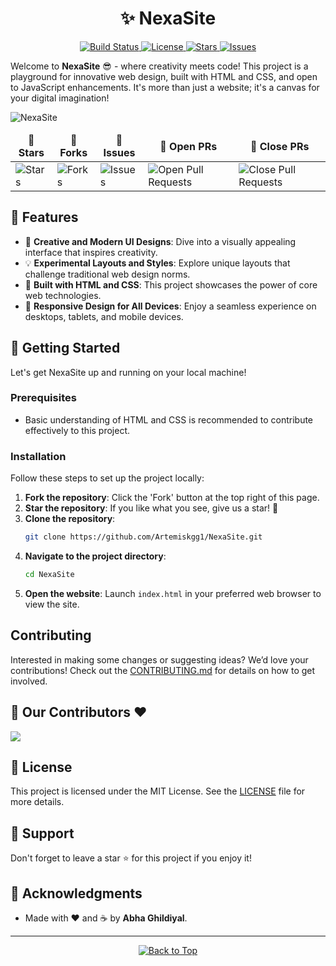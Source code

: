 <h1 align="center">✨ NexaSite</h1>

<p align="center">
    <a href="https://github.com/Artemiskgg1/NexaSite/actions">
        <img src="https://img.shields.io/github/actions/workflow/status/Artemiskgg1/NexaSite/CI.yml?branch=main&label=Build%20Status&style=for-the-badge" alt="Build Status" />
    </a>
    <a href="https://github.com/Artemiskgg1/NexaSite/blob/main/LICENSE">
        <img src="https://img.shields.io/badge/License-MIT-brightgreen?style=for-the-badge" alt="License" />
    </a>
    <a href="https://github.com/Artemiskgg1/NexaSite/stargazers">
        <img src="https://img.shields.io/github/stars/Artemiskgg1/NexaSite?style=social" alt="Stars" />
    </a>
    <a href="https://github.com/Artemiskgg1/NexaSite/issues">
        <img src="https://img.shields.io/github/issues/Artemiskgg1/NexaSite?style=for-the-badge" alt="Issues" />
    </a>
</p>

Welcome to **NexaSite** 😎 - where creativity meets code! This project is a playground for innovative web design, built with HTML and CSS, and open to JavaScript enhancements. It's more than just a website; it's a canvas for your digital imagination!

<img src="https://socialify.git.ci/Artemiskgg1/NexaSite/image?description=1&descriptionEditable=It%27s%20a%20canvas%20for%20your%20digital%20imagination!%E2%9C%A8&forks=1&name=1&owner=1&pattern=Solid&pulls=1&stargazers=1&theme=Dark" alt="NexaSite" />

<table align="center">
    <thead align="center">
        <tr border: 1px;>
            <td><b>🌟 Stars</b></td>
            <td><b>🍴 Forks</b></td>
            <td><b>🐛 Issues</b></td>
            <td><b>🔔 Open PRs</b></td>
            <td><b>🔕 Close PRs</b></td>
        </tr>
     </thead>
    <tbody>
         <tr>
            <td><img alt="Stars" src="https://img.shields.io/github/stars/Artemiskgg1/NexaSite?style=flat&logo=github"/></td>
             <td><img alt="Forks" src="https://img.shields.io/github/forks/Artemiskgg1/NexaSite?style=flat&logo=github"/></td>
            <td><img alt="Issues" src="https://img.shields.io/github/issues/Artemiskgg1/NexaSite?style=flat&logo=github"/></td>
            <td><img alt="Open Pull Requests" src="https://img.shields.io/github/issues-pr/Artemiskgg1/NexaSite?style=flat&logo=github"/></td>
           <td><img alt="Close Pull Requests" src="https://img.shields.io/github/issues-pr-closed/Artemiskgg1/NexaSite?style=flat&color=critical&logo=github"/></td>
        </tr>
    </tbody>
</table>

## 🌟 Features
- 🎨 **Creative and Modern UI Designs**: Dive into a visually appealing interface that inspires creativity.
- 💡 **Experimental Layouts and Styles**: Explore unique layouts that challenge traditional web design norms.
- 🔧 **Built with HTML and CSS**: This project showcases the power of core web technologies.
- 📱 **Responsive Design for All Devices**: Enjoy a seamless experience on desktops, tablets, and mobile devices.

## 🚀 Getting Started
Let's get NexaSite up and running on your local machine!

### Prerequisites
- Basic understanding of HTML and CSS is recommended to contribute effectively to this project.

### Installation
Follow these steps to set up the project locally:

1. **Fork the repository**: Click the 'Fork' button at the top right of this page.
2. **Star the repository**: If you like what you see, give us a star! 🌟
3. **Clone the repository**:
    ```bash
    git clone https://github.com/Artemiskgg1/NexaSite.git
    ```
4. **Navigate to the project directory**:
    ```bash
    cd NexaSite
    ```
5. **Open the website**: Launch `index.html` in your preferred web browser to view the site.

## Contributing
Interested in making some changes or suggesting ideas? We’d love your contributions! Check out the [CONTRIBUTING.md](CONTRIBUTING.md) for details on how to get involved.

## 🤝 Our Contributors ❤️
<a href="https://github.com/artemiskgg1/NexaSite/graphs/contributors">
  <img src="https://contrib.rocks/image?repo=artemiskgg1/NexaSite" />
</a>

## 📝 License
This project is licensed under the MIT License. See the [LICENSE](LICENSE) file for more details.

## 💬 Support
Don't forget to leave a star ⭐ for this project if you enjoy it!

## 📄 Acknowledgments
- Made with ❤️ and ☕ by **Abha Ghildiyal**.

<hr>

<div align="center">
    <a href="#top">
        <img src="https://img.shields.io/badge/Back%20to%20Top-000000?style=for-the-badge&logo=github&logoColor=white" alt="Back to Top">
    </a>
</div>
